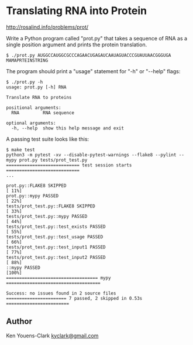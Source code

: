 # Translating RNA into Protein

http://rosalind.info/problems/prot/

Write a Python program called "prot.py" that takes a sequence of RNA as a single position argument and prints the protein translation.

```
$ ./prot.py AUGGCCAUGGCGCCCAGAACUGAGAUCAAUAGUACCCGUAUUAACGGGUGA
MAMAPRTEINSTRING
```

The program should print a "usage" statement for "-h" or "--help" flags:

```
$ ./prot.py -h
usage: prot.py [-h] RNA

Translate RNA to proteins

positional arguments:
  RNA         RNA sequence

optional arguments:
  -h, --help  show this help message and exit
```

A passing test suite looks like this:

```
$ make test
python3 -m pytest -xv --disable-pytest-warnings --flake8 --pylint --mypy prot.py tests/prot_test.py
============================ test session starts ============================
...

prot.py::FLAKE8 SKIPPED                                               [ 11%]
prot.py::mypy PASSED                                                  [ 22%]
tests/prot_test.py::FLAKE8 SKIPPED                                    [ 33%]
tests/prot_test.py::mypy PASSED                                       [ 44%]
tests/prot_test.py::test_exists PASSED                                [ 55%]
tests/prot_test.py::test_usage PASSED                                 [ 66%]
tests/prot_test.py::test_input1 PASSED                                [ 77%]
tests/prot_test.py::test_input2 PASSED                                [ 88%]
::mypy PASSED                                                         [100%]
=================================== mypy ====================================

Success: no issues found in 2 source files
======================= 7 passed, 2 skipped in 0.53s ========================
```

## Author

Ken Youens-Clark <kyclark@gmail.com>
